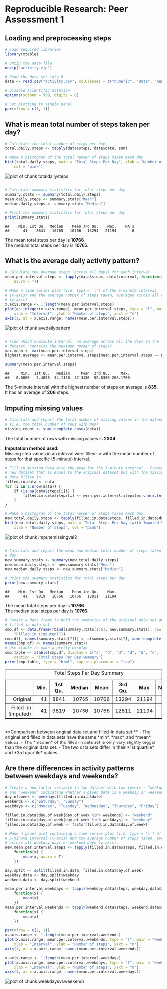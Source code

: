 # Reproducible Research: Peer Assessment 1


## Loading and preprocessing steps

```r
# Load required libraries
library(xtable)

# Unzip the data file
unzip("activity.zip")

# Read the data set into R
data <- read.csv("activity.csv", colClasses = c("numeric", "Date", "numeric"))

# Disable scientific notation
options(scipen = 999, digits = 8)

# Set plotting to single panel
par(mfrow = c(1, 1))
```


## What is mean total number of steps taken per day?

```r
# Calculate the total number of steps per day
total.daily.steps <- tapply(data$steps, data$date, sum)

# Make a histogram of the total number of steps taken each day
hist(total.daily.steps, main = "Total Steps Per Day", xlab = "Number of steps", 
    col = "pink")
```

![plot of chunk totaldailysteps](figure/totaldailysteps.png) 

```r

# Calculate summary statistics for total steps per day
summary.stats <- summary(total.daily.steps)
mean.daily.steps <- summary.stats["Mean"]
median.daily.steps <- summary.stats["Median"]

# Print the summary statistics for total steps per day
print(summary.stats)
```

```
##    Min. 1st Qu.  Median    Mean 3rd Qu.    Max.    NA's 
##      41    8841   10765   10766   13294   21194       8
```


The mean total steps per day is **10766**.  
The median total steps per day is **10765**.

## What is the average daily activity pattern?


```r
# Calculate the average steps (across all days) for each interval
mean.per.interval.steps <- tapply(data$steps, data$interval, function(x) mean(x, 
    na.rm = T))

# Make a time series plot (i.e. type = 'l') of the 5-minute interval
# (x-axis) and the average number of steps taken, averaged across all days
# (y-axis)
x.axis.range <- 1:length(mean.per.interval.steps)
plot(as.integer(x.axis.range), mean.per.interval.steps, type = "l", main = "Average Steps Per Interval", 
    xlab = "Interval", ylab = "Number of steps", xaxt = "n")
axis(1, at = x.axis.range, names(mean.per.interval.steps))
```

![plot of chunk avedailypattern](figure/avedailypattern.png) 

```r

# Find which 5-minute interval, on average across all the days in the
# dataset, contains the maximum number of steps?
max.mean <- max(mean.per.interval.steps)
highest.average <- mean.per.interval.steps[mean.per.interval.steps == max.mean]

summary(mean.per.interval.steps)
```

```
##     Min.  1st Qu.   Median     Mean  3rd Qu.     Max. 
##   0.0000   2.4858  34.1130  37.3830  52.8350 206.1700
```


The 5-minute interval with the highest number of steps on average is 
**835**.   
It has an average of **206** steps.

## Imputing missing values


```r
# Calculate and report the total number of missing values in the dataset
# (i.e. the total number of rows with NAs)
missing.count <- sum(!complete.cases(data))
```


The total number of rows with missing values is **2304**.  

**Imputation method used:**  
Missing step values in an interval were filled-in with the mean number of
steps for that specific (5-minute) interval.


```r
# Fill-in missing data with the mean for the 5-minute interval.  Create a
# new dataset that is equal to the original dataset but with the missing
# data filled in.
filled.in.data <- data
for (i in 1:nrow(data)) {
    if (is.na(data$steps[i])) {
        filled.in.data$steps[i] <- mean.per.interval.steps[as.character(data$interval[i])]
    }
}

# Make a histogram of the total number of steps taken each day.
new.total.daily.steps <- tapply(filled.in.data$steps, filled.in.data$date, sum)
hist(new.total.daily.steps, main = "Total Steps Per Day (with Imputed Values)", 
    xlab = "Number of steps", col = "pink")
```

![plot of chunk imputemissingval2](figure/imputemissingval2.png) 

```r

# Calculate and report the mean and median total number of steps taken per
# day.
new.summary.stats <- summary(new.total.daily.steps)
new.mean.daily.steps <- new.summary.stats["Mean"]
new.median.daily.steps <- new.summary.stats["Median"]

# Print the summary statistics for total steps per day
print(new.summary.stats)
```

```
##    Min. 1st Qu.  Median    Mean 3rd Qu.    Max. 
##      41    9819   10766   10766   12811   21194
```


The mean total steps per day is **10766**.  
The median total steps per day is **10766**.  


```r
# Create a data frame to hold the summaries of the original data set and the
# filled-in data set
cmp.df <- data.frame(rbind(summary.stats[1:6], new.summary.stats), row.names = c("Original", 
    "Filled-in (imputed)"))
cmp.df[, names(summary.stats[7])] <- c(summary.stats[7], sum(!complete.cases(filled.in.data)))
names(cmp.df) <- names(summary.stats)
# Use xtable to make a pretty display
cmp.table <- xtable(cmp.df, display = c("s", "d", "d", "d", "d", "d", "d", "d"), 
    caption = "Total Steps Per Day Summary")
print(cmp.table, type = "html", caption.placement = "top")
```

<!-- html table generated in R 3.0.3 by xtable 1.7-3 package -->
<!-- Sat May 17 07:11:58 2014 -->
<TABLE border=1>
<CAPTION ALIGN="top"> Total Steps Per Day Summary </CAPTION>
<TR> <TH>  </TH> <TH> Min. </TH> <TH> 1st Qu. </TH> <TH> Median </TH> <TH> Mean </TH> <TH> 3rd Qu. </TH> <TH> Max. </TH> <TH> NA's </TH>  </TR>
  <TR> <TD align="right"> Original </TD> <TD align="right">  41 </TD> <TD align="right"> 8841 </TD> <TD align="right"> 10765 </TD> <TD align="right"> 10766 </TD> <TD align="right"> 13294 </TD> <TD align="right"> 21194 </TD> <TD align="right">   8 </TD> </TR>
  <TR> <TD align="right"> Filled-in (imputed) </TD> <TD align="right">  41 </TD> <TD align="right"> 9819 </TD> <TD align="right"> 10766 </TD> <TD align="right"> 10766 </TD> <TD align="right"> 12811 </TD> <TD align="right"> 21194 </TD> <TD align="right">   0 </TD> </TR>
   </TABLE>


<br>
**Comparison between original data set and filled-in data set:**  
- The original and filled in data sets have the same *min*, *max*,
  and *mean* values.  
- The *median* of the filled-in data set is only very slightly bigger than
  the original data set.  
- The two data sets differ in their *1st quartile* and *3rd quartile* values.

## Are there differences in activity patterns between weekdays and weekends?

```r
# Create a new factor variable in the dataset with two levels – “weekday”
# and “weekend” indicating whether a given date is a weekday or weekend day.
day.of.week <- weekdays(filled.in.data$date)
weekends <- c("Saturday", "Sunday")
weekdays <- c("Monday", "Tuesday", "Wednesday", "Thursday", "Friday")

filled.in.data$day.of.week[day.of.week %in% weekends] <- "weekend"
filled.in.data$day.of.week[day.of.week %in% weekdays] <- "weekday"
filled.in.data$day.of.week <- factor(filled.in.data$day.of.week)

# Make a panel plot containing a time series plot (i.e. type = 'l') of the
# 5-minute interval (x-axis) and the average number of steps taken, averaged
# across all weekday days or weekend days (y-axis).
new.mean.per.interval.steps <- tapply(filled.in.data$steps, filled.in.data$interval, 
    function(x) {
        mean(x, na.rm = T)
    })

day.split <- split(filled.in.data, filled.in.data$day.of.week)
weekday.data <- day.split$weekday
weekend.data <- day.split$weekend

mean.per.interval.weekdays <- tapply(weekday.data$steps, weekday.data$interval, 
    function(x) {
        mean(x)
    })
mean.per.interval.weekends <- tapply(weekend.data$steps, weekend.data$interval, 
    function(x) {
        mean(x)
    })

par(mfrow = c(2, 1))
x.axis.range <- 1:length(mean.per.interval.weekends)
plot(x.axis.range, mean.per.interval.weekends, type = "l", main = "weekend", 
    xlab = "Interval", ylab = "Number of steps", xaxt = "n")
axis(1, at = x.axis.range, names(mean.per.interval.weekends))

x.axis.range <- 1:length(mean.per.interval.weekdays)
plot(x.axis.range, mean.per.interval.weekdays, type = "l", main = "weekday", 
    xlab = "Interval", ylab = "Number of steps", xaxt = "n")
axis(1, at = x.axis.range, names(mean.per.interval.weekdays))
```

![plot of chunk weekdaysvsweekends](figure/weekdaysvsweekends.png) 


